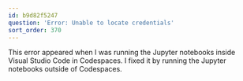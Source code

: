 ```yaml
---
id: b9d82f5247
question: 'Error: Unable to locate credentials'
sort_order: 370
---
```


This error appeared when I was running the Jupyter notebooks inside Visual Studio Code in Codespaces. I fixed it by running the Jupyter notebooks outside of Codespaces.